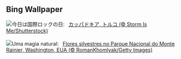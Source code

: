 ## Bing Wallpaper
![](https://www.bing.com/th?id=OHR.CappadociaRocks_JA-JP5563518724_UHD.jpg&w=1000)今日は国際ロックの日:&nbsp;&ensp;[カッパドキア, トルコ (© Storm Is Me/Shutterstock)](https://www.bing.com/th?id=OHR.CappadociaRocks_JA-JP5563518724_UHD.jpg)
<br><br/>
![](https://www.bing.com/th?id=OHR.RainierWildflowers_PT-BR9770254578_UHD.jpg&w=1000)Uma magia natural:&nbsp;&ensp;[Flores silvestres no Parque Nacional do Monte Rainier, Washington, EUA (© RomanKhomlyak/Getty Images)](https://www.bing.com/th?id=OHR.RainierWildflowers_PT-BR9770254578_UHD.jpg)
<br><br/>
